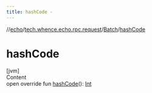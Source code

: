 ```yaml
---
title: hashCode -
---
```

//[echo](../../index.md)/[tech.whence.echo.rpc.request](../index.md)/[Batch](index.md)/[hashCode](hash-code.md)



# hashCode  
[jvm]  
Content  
open override fun [hashCode](hash-code.md)(): [Int](https://kotlinlang.org/api/latest/jvm/stdlib/kotlin/-int/index.html)  



